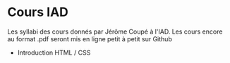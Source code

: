# Cours IAD

Les syllabi des cours donnés par Jérôme Coupé à l'IAD.
Les cours encore au format .pdf seront mis en ligne petit à petit sur Github

- Introduction HTML / CSS